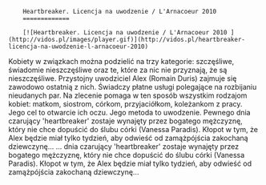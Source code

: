 
        Heartbreaker. Licencja na uwodzenie / L'Arnacoeur 2010 
        =============
        
        [![Heartbreaker. Licencja na uwodzenie / L'Arnacoeur 2010 ](http://vidos.pl/images/player.gif)](http://vidos.pl/heartbreaker-licencja-na-uwodzenie-l-arnacoeur-2010)
        
        
 Kobiety w związkach można podzielić na trzy kategorie: szczęśliwe, świadomie nieszczęśliwe oraz te, które za nic nie przyznają, że są nieszczęśliwe. Przystojny uwodziciel Alex (Romain Duris) zajmuje się zawodowo ostatnią z nich. Świadczy płatne usługi polegające na rozbijaniu nieudanych par. Na zlecenie pomaga w ten sposób wszystkim rodzajom kobiet: matkom, siostrom, córkom, przyjaciółkom, koleżankom z pracy. Jego cel to otwarcie ich oczu. Jego metoda to uwodzenie. Pewnego dnia czarujący 'heartbreaker' zostaje wynajęty przez bogatego mężczyznę, który nie chce dopuścić do ślubu córki (Vanessa Paradis). Kłopot w tym, że Alex będzie miał tylko tydzień, aby odwieść od zamążpójścia zakochaną dziewczynę...  ... dnia czarujący 'heartbreaker' zostaje wynajęty przez bogatego mężczyznę, który nie chce dopuścić do ślubu córki (Vanessa Paradis). Kłopot w tym, że Alex będzie miał tylko tydzień, aby odwieść od zamążpójścia zakochaną dziewczynę...
    